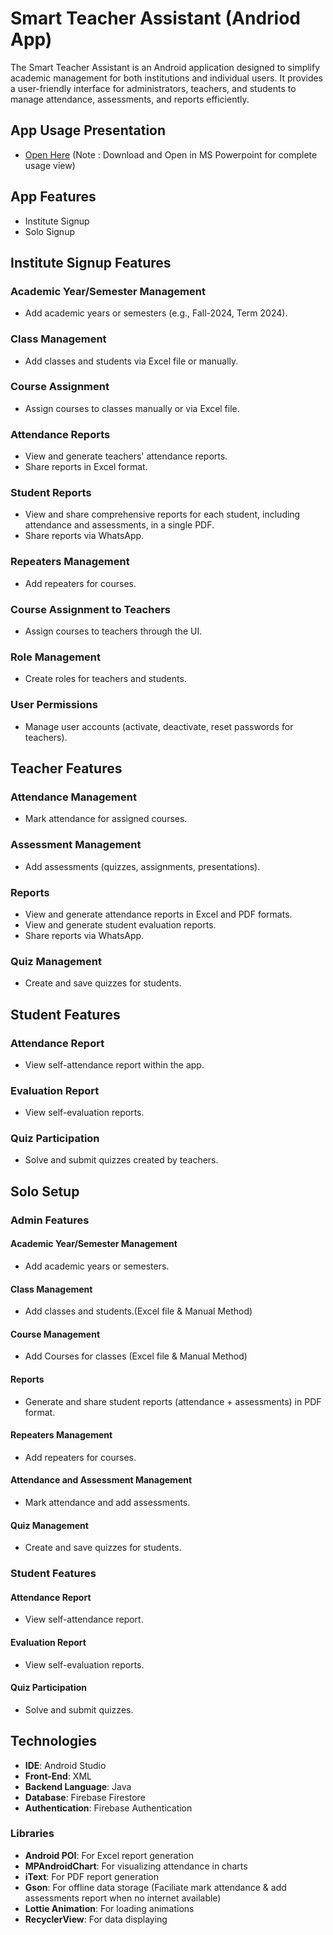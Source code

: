 
# Smart Teacher Assistant (Andriod App)

The Smart Teacher Assistant is an Android application designed to simplify academic management for both institutions and individual users. It provides a user-friendly interface for administrators, teachers, and students to manage attendance, assessments, and reports efficiently.



## App Usage Presentation

 - [Open Here](https://docs.google.com/presentation/d/1D-RV3ANlxJqHKA__D1baOULq2mufVF08/edit#slide=id.p46) (Note : Download and Open in MS Powerpoint for complete usage view)


## App Features

- Institute Signup
- Solo Signup




## Institute Signup Features

### Academic Year/Semester Management
- Add academic years or semesters (e.g., Fall-2024, Term 2024).

### Class Management
- Add classes and students via Excel file or manually.

### Course Assignment
- Assign courses to classes manually or via Excel file.

### Attendance Reports
- View and generate teachers' attendance reports.
- Share reports in Excel format.

### Student Reports
- View and share comprehensive reports for each student, including attendance and assessments, in a single PDF.
- Share reports via WhatsApp.

### Repeaters Management
- Add repeaters for courses.

### Course Assignment to Teachers
- Assign courses to teachers through the UI.

### Role Management
- Create roles for teachers and students.

### User Permissions
- Manage user accounts (activate, deactivate, reset passwords for teachers).

## Teacher Features

### Attendance Management
- Mark attendance for assigned courses.

### Assessment Management
- Add assessments (quizzes, assignments, presentations).

### Reports
- View and generate attendance reports in Excel and PDF formats.
- View and generate student evaluation reports.
- Share reports via WhatsApp.

### Quiz Management
- Create and save quizzes for students.

## Student Features

### Attendance Report
- View self-attendance report within the app.

### Evaluation Report
- View self-evaluation reports.

### Quiz Participation
- Solve and submit quizzes created by teachers.



## Solo Setup

### Admin Features

#### Academic Year/Semester Management
- Add academic years or semesters.

#### Class Management
- Add classes and students.(Excel file & Manual Method)

#### Course Management
- Add Courses for classes (Excel file & Manual Method)

#### Reports
- Generate and share student reports (attendance + assessments) in PDF format.

#### Repeaters Management
- Add repeaters for courses.

#### Attendance and Assessment Management
- Mark attendance and add assessments.

#### Quiz Management
- Create and save quizzes for students.

### Student Features

#### Attendance Report
- View self-attendance report.

#### Evaluation Report
- View self-evaluation reports.

#### Quiz Participation
- Solve and submit quizzes.




## Technologies

- **IDE**: Android Studio
- **Front-End**: XML
- **Backend Language**: Java
- **Database**: Firebase Firestore
- **Authentication**: Firebase Authentication

### Libraries
- **Android POI**: For Excel report generation
- **MPAndroidChart**: For visualizing attendance in charts
- **iText**: For PDF report generation
- **Gson**: For offline data storage (Faciliate mark attendance & add assessments report when no internet available)
- **Lottie Animation**: For loading animations
- **RecyclerView**: For data displaying
